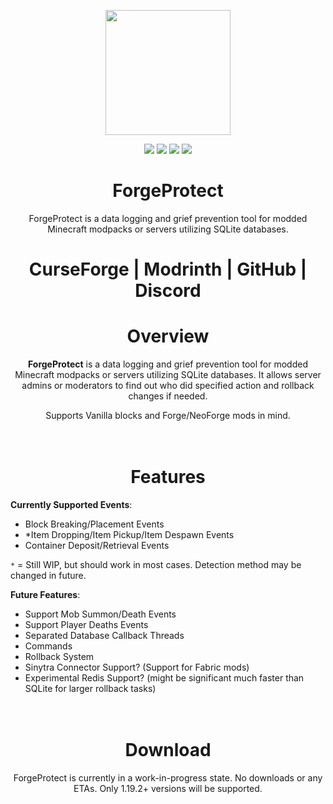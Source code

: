 <p align="center">
  <img width="200" height="200" src="https://raw.githubusercontent.com/DenisMasterHerobrine/ForgeProtect/dev/1.19.2/assets/forgeprotect-icon.svg">
</p>

<p align="center">
  <img src="https://cf.way2muchnoise.eu/ForgeProtect.svg"> <img src="https://cf.way2muchnoise.eu/ForgeProtect.svg"> <img src="https://img.shields.io/github/license/DenisMasterHerobrine/ForgeProtect"> <img src="https://img.shields.io/github/issues/denismasterherobrine/ForgeProtect">
</p>

<h1 align="center"><strong>ForgeProtect</strong></h1>

<div align="center">ForgeProtect is a data logging and grief prevention tool for modded Minecraft modpacks or servers utilizing SQLite databases.</div>

<h1 align="center">CurseForge | Modrinth | GitHub | Discord</h1>

<h1 align="center">Overview</h1>

<p align="center"><b>ForgeProtect</b> is a data logging and grief prevention tool for modded Minecraft modpacks or servers utilizing SQLite databases. It allows server admins or moderators to find out who did specified action and rollback changes if needed. </p>
<p align="center">Supports Vanilla blocks and Forge/NeoForge mods in mind. </p>

<h1 align="center"><br />Features</h1>

**Currently Supported Events**:
- Block Breaking/Placement Events
- *Item Dropping/Item Pickup/Item Despawn Events
- Container Deposit/Retrieval Events

`*` = Still WIP, but should work in most cases. Detection method may be changed in future.

**Future Features**:
- Support Mob Summon/Death Events
- Support Player Deaths Events
- Separated Database Callback Threads
- Commands
- Rollback System
- Sinytra Connector Support? (Support for Fabric mods)
- Experimental Redis Support? (might be significant much faster than SQLite for larger rollback tasks)

<h1 align="center"><br />Download</h1>

<p align="center">ForgeProtect is currently in a work-in-progress state. No downloads or any ETAs. Only 1.19.2+ versions will be supported.</p>
